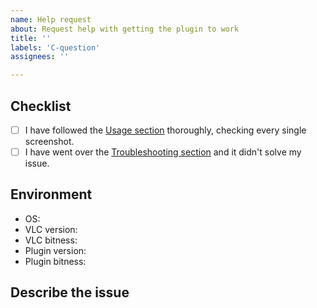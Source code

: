 ```yaml
---
name: Help request
about: Request help with getting the plugin to work
title: ''
labels: 'C-question'
assignees: ''

---
```


## Checklist

<!--- Go over all the following points, and put an `x` in all the boxes that apply. -->

- [ ] I have followed the [Usage section](https://github.com/nurupo/vlc-pause-click-plugin#usage) thoroughly, checking every single screenshot.
- [ ] I have went over the [Troubleshooting section](https://github.com/nurupo/vlc-pause-click-plugin#troubleshooting) and it didn't solve my issue.

## Environment

- OS:               <!-- e.g. Windows 10, Ubuntu 20.04, macOS 10.15 -->
- VLC version:      <!-- e.g. 3.0.10, 2.2.5 -->
- VLC bitness:      <!-- 32 or 64 bit -->
- Plugin version:   <!-- always use the latest version -->
- Plugin bitness:   <!-- 32 or 64 bit -->

## Describe the issue

<!-- A clear and concise description of what the issue is. -->

